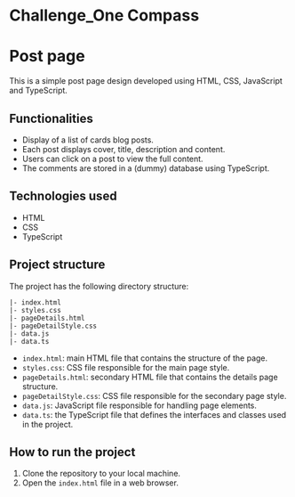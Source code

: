 # Challenge_One Compass

# Post page

This is a simple post page design developed using HTML, CSS, JavaScript and TypeScript.

## Functionalities

- Display of a list of cards blog posts.
- Each post displays cover, title, description and content.
- Users can click on a post to view the full content.
- The comments are stored in a (dummy) database using TypeScript.

## Technologies used

- HTML
- CSS
- TypeScript

## Project structure

The project has the following directory structure:

```
|- index.html
|- styles.css
|- pageDetails.html
|- pageDetailStyle.css
|- data.js
|- data.ts

```

- `index.html`: main HTML file that contains the structure of the page.
- `styles.css`: CSS file responsible for the main page style.
- `pageDetails.html`: secondary HTML file that contains the details page structure.
- `pageDetailStyle.css`: CSS file responsible for the secondary page style.
- `data.js`: JavaScript file responsible for handling page elements.
- `data.ts`: the TypeScript file that defines the interfaces and classes used in the project.

## How to run the project

1. Clone the repository to your local machine.
2. Open the `index.html` file in a web browser.
